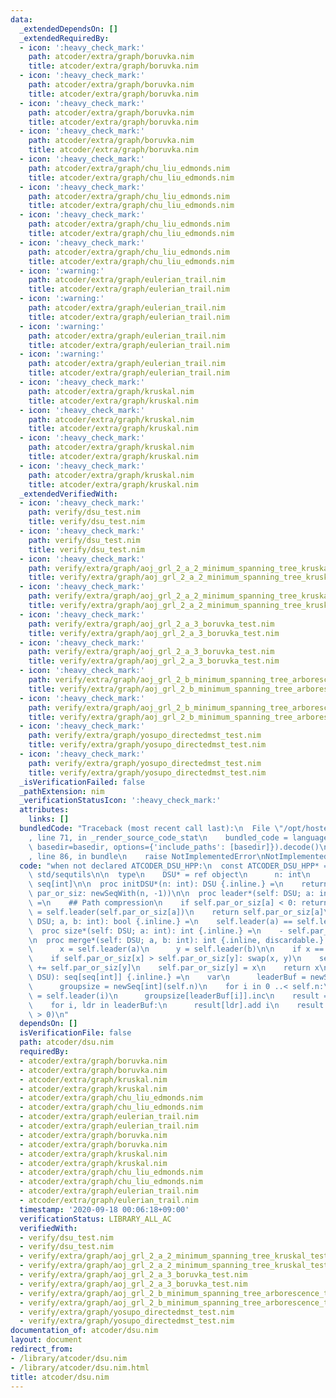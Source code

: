 ```yaml
---
data:
  _extendedDependsOn: []
  _extendedRequiredBy:
  - icon: ':heavy_check_mark:'
    path: atcoder/extra/graph/boruvka.nim
    title: atcoder/extra/graph/boruvka.nim
  - icon: ':heavy_check_mark:'
    path: atcoder/extra/graph/boruvka.nim
    title: atcoder/extra/graph/boruvka.nim
  - icon: ':heavy_check_mark:'
    path: atcoder/extra/graph/boruvka.nim
    title: atcoder/extra/graph/boruvka.nim
  - icon: ':heavy_check_mark:'
    path: atcoder/extra/graph/boruvka.nim
    title: atcoder/extra/graph/boruvka.nim
  - icon: ':heavy_check_mark:'
    path: atcoder/extra/graph/chu_liu_edmonds.nim
    title: atcoder/extra/graph/chu_liu_edmonds.nim
  - icon: ':heavy_check_mark:'
    path: atcoder/extra/graph/chu_liu_edmonds.nim
    title: atcoder/extra/graph/chu_liu_edmonds.nim
  - icon: ':heavy_check_mark:'
    path: atcoder/extra/graph/chu_liu_edmonds.nim
    title: atcoder/extra/graph/chu_liu_edmonds.nim
  - icon: ':heavy_check_mark:'
    path: atcoder/extra/graph/chu_liu_edmonds.nim
    title: atcoder/extra/graph/chu_liu_edmonds.nim
  - icon: ':warning:'
    path: atcoder/extra/graph/eulerian_trail.nim
    title: atcoder/extra/graph/eulerian_trail.nim
  - icon: ':warning:'
    path: atcoder/extra/graph/eulerian_trail.nim
    title: atcoder/extra/graph/eulerian_trail.nim
  - icon: ':warning:'
    path: atcoder/extra/graph/eulerian_trail.nim
    title: atcoder/extra/graph/eulerian_trail.nim
  - icon: ':warning:'
    path: atcoder/extra/graph/eulerian_trail.nim
    title: atcoder/extra/graph/eulerian_trail.nim
  - icon: ':heavy_check_mark:'
    path: atcoder/extra/graph/kruskal.nim
    title: atcoder/extra/graph/kruskal.nim
  - icon: ':heavy_check_mark:'
    path: atcoder/extra/graph/kruskal.nim
    title: atcoder/extra/graph/kruskal.nim
  - icon: ':heavy_check_mark:'
    path: atcoder/extra/graph/kruskal.nim
    title: atcoder/extra/graph/kruskal.nim
  - icon: ':heavy_check_mark:'
    path: atcoder/extra/graph/kruskal.nim
    title: atcoder/extra/graph/kruskal.nim
  _extendedVerifiedWith:
  - icon: ':heavy_check_mark:'
    path: verify/dsu_test.nim
    title: verify/dsu_test.nim
  - icon: ':heavy_check_mark:'
    path: verify/dsu_test.nim
    title: verify/dsu_test.nim
  - icon: ':heavy_check_mark:'
    path: verify/extra/graph/aoj_grl_2_a_2_minimum_spanning_tree_kruskal_test.nim
    title: verify/extra/graph/aoj_grl_2_a_2_minimum_spanning_tree_kruskal_test.nim
  - icon: ':heavy_check_mark:'
    path: verify/extra/graph/aoj_grl_2_a_2_minimum_spanning_tree_kruskal_test.nim
    title: verify/extra/graph/aoj_grl_2_a_2_minimum_spanning_tree_kruskal_test.nim
  - icon: ':heavy_check_mark:'
    path: verify/extra/graph/aoj_grl_2_a_3_boruvka_test.nim
    title: verify/extra/graph/aoj_grl_2_a_3_boruvka_test.nim
  - icon: ':heavy_check_mark:'
    path: verify/extra/graph/aoj_grl_2_a_3_boruvka_test.nim
    title: verify/extra/graph/aoj_grl_2_a_3_boruvka_test.nim
  - icon: ':heavy_check_mark:'
    path: verify/extra/graph/aoj_grl_2_b_minimum_spanning_tree_arborescence_test.nim
    title: verify/extra/graph/aoj_grl_2_b_minimum_spanning_tree_arborescence_test.nim
  - icon: ':heavy_check_mark:'
    path: verify/extra/graph/aoj_grl_2_b_minimum_spanning_tree_arborescence_test.nim
    title: verify/extra/graph/aoj_grl_2_b_minimum_spanning_tree_arborescence_test.nim
  - icon: ':heavy_check_mark:'
    path: verify/extra/graph/yosupo_directedmst_test.nim
    title: verify/extra/graph/yosupo_directedmst_test.nim
  - icon: ':heavy_check_mark:'
    path: verify/extra/graph/yosupo_directedmst_test.nim
    title: verify/extra/graph/yosupo_directedmst_test.nim
  _isVerificationFailed: false
  _pathExtension: nim
  _verificationStatusIcon: ':heavy_check_mark:'
  attributes:
    links: []
  bundledCode: "Traceback (most recent call last):\n  File \"/opt/hostedtoolcache/Python/3.10.5/x64/lib/python3.10/site-packages/onlinejudge_verify/documentation/build.py\"\
    , line 71, in _render_source_code_stat\n    bundled_code = language.bundle(stat.path,\
    \ basedir=basedir, options={'include_paths': [basedir]}).decode()\n  File \"/opt/hostedtoolcache/Python/3.10.5/x64/lib/python3.10/site-packages/onlinejudge_verify/languages/nim.py\"\
    , line 86, in bundle\n    raise NotImplementedError\nNotImplementedError\n"
  code: "when not declared ATCODER_DSU_HPP:\n  const ATCODER_DSU_HPP* = 1\n\n  import\
    \ std/sequtils\n\n  type\n    DSU* = ref object\n      n: int\n      par_or_siz:\
    \ seq[int]\n\n  proc initDSU*(n: int): DSU {.inline.} =\n    return DSU(n: n,\
    \ par_or_siz: newSeqWith(n, -1))\n\n  proc leader*(self: DSU; a: int): int {.inline.}\
    \ =\n    ## Path compression\n    if self.par_or_siz[a] < 0: return a\n    self.par_or_siz[a]\
    \ = self.leader(self.par_or_siz[a])\n    return self.par_or_siz[a]\n\n  proc same*(self:\
    \ DSU; a, b: int): bool {.inline.} =\n    self.leader(a) == self.leader(b)\n\n\
    \  proc size*(self: DSU; a: int): int {.inline.} =\n    - self.par_or_siz[self.leader(a)]\n\
    \n  proc merge*(self: DSU; a, b: int): int {.inline, discardable.} =\n\n    var\n\
    \      x = self.leader(a)\n      y = self.leader(b)\n\n    if x == y: return x\n\
    \    if self.par_or_siz[x] > self.par_or_siz[y]: swap(x, y)\n    self.par_or_siz[x]\
    \ += self.par_or_siz[y]\n    self.par_or_siz[y] = x\n    return x\n\n  proc groups*(self:\
    \ DSU): seq[seq[int]] {.inline.} =\n    var\n      leaderBuf = newSeq[int](self.n)\n\
    \      groupsize = newSeq[int](self.n)\n    for i in 0 ..< self.n:\n      leaderBuf[i]\
    \ = self.leader(i)\n      groupsize[leaderBuf[i]].inc\n    result = (0 ..< self.n).mapIt(newSeqOfCap[int](groupsize[it]))\n\
    \    for i, ldr in leaderBuf:\n      result[ldr].add i\n    result.keepItIf(it.len\
    \ > 0)\n"
  dependsOn: []
  isVerificationFile: false
  path: atcoder/dsu.nim
  requiredBy:
  - atcoder/extra/graph/boruvka.nim
  - atcoder/extra/graph/boruvka.nim
  - atcoder/extra/graph/kruskal.nim
  - atcoder/extra/graph/kruskal.nim
  - atcoder/extra/graph/chu_liu_edmonds.nim
  - atcoder/extra/graph/chu_liu_edmonds.nim
  - atcoder/extra/graph/eulerian_trail.nim
  - atcoder/extra/graph/eulerian_trail.nim
  - atcoder/extra/graph/boruvka.nim
  - atcoder/extra/graph/boruvka.nim
  - atcoder/extra/graph/kruskal.nim
  - atcoder/extra/graph/kruskal.nim
  - atcoder/extra/graph/chu_liu_edmonds.nim
  - atcoder/extra/graph/chu_liu_edmonds.nim
  - atcoder/extra/graph/eulerian_trail.nim
  - atcoder/extra/graph/eulerian_trail.nim
  timestamp: '2020-09-18 00:06:18+09:00'
  verificationStatus: LIBRARY_ALL_AC
  verifiedWith:
  - verify/dsu_test.nim
  - verify/dsu_test.nim
  - verify/extra/graph/aoj_grl_2_a_2_minimum_spanning_tree_kruskal_test.nim
  - verify/extra/graph/aoj_grl_2_a_2_minimum_spanning_tree_kruskal_test.nim
  - verify/extra/graph/aoj_grl_2_a_3_boruvka_test.nim
  - verify/extra/graph/aoj_grl_2_a_3_boruvka_test.nim
  - verify/extra/graph/aoj_grl_2_b_minimum_spanning_tree_arborescence_test.nim
  - verify/extra/graph/aoj_grl_2_b_minimum_spanning_tree_arborescence_test.nim
  - verify/extra/graph/yosupo_directedmst_test.nim
  - verify/extra/graph/yosupo_directedmst_test.nim
documentation_of: atcoder/dsu.nim
layout: document
redirect_from:
- /library/atcoder/dsu.nim
- /library/atcoder/dsu.nim.html
title: atcoder/dsu.nim
---
```

